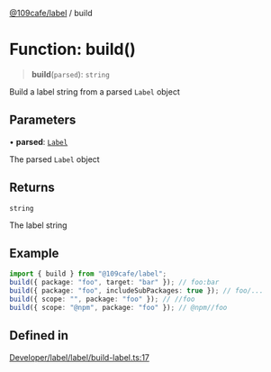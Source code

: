 [@109cafe/label](index.md) / build

# Function: build()

> **build**(`parsed`): `string`

Build a label string from a parsed `Label` object

## Parameters

• **parsed**: [`Label`](Interface.Label.md)

The parsed `Label` object

## Returns

`string`

The label string

## Example

```ts
import { build } from "@109cafe/label";
build({ package: "foo", target: "bar" }); // foo:bar
build({ package: "foo", includeSubPackages: true }); // foo/...
build({ scope: "", package: "foo" }); // //foo
build({ scope: "@npm", package: "foo" }); // @npm//foo
```

## Defined in

[Developer/label/label/build-label.ts:17](https://github.com/xc2/label/blob/c12a0050bfe7ea4c2cc1dec2e68df3b1f8e58bda/label/build-label.ts#L17)
